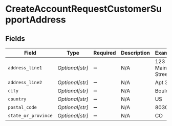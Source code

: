 # CreateAccountRequestCustomerSupportAddress


## Fields

| Field               | Type                | Required            | Description         | Example             |
| ------------------- | ------------------- | ------------------- | ------------------- | ------------------- |
| `address_line1`     | *Optional[str]*     | :heavy_minus_sign:  | N/A                 | 123 Main Street     |
| `address_line2`     | *Optional[str]*     | :heavy_minus_sign:  | N/A                 | Apt 302             |
| `city`              | *Optional[str]*     | :heavy_minus_sign:  | N/A                 | Boulder             |
| `country`           | *Optional[str]*     | :heavy_minus_sign:  | N/A                 | US                  |
| `postal_code`       | *Optional[str]*     | :heavy_minus_sign:  | N/A                 | 80301               |
| `state_or_province` | *Optional[str]*     | :heavy_minus_sign:  | N/A                 | CO                  |